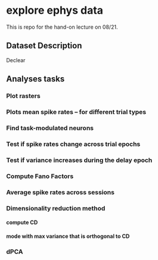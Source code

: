 # explore ephys data
This is repo for the hand-on lecture on 08/21.

## Dataset Description
Declear 

## Analyses tasks

### Plot rasters
### Plots mean spike rates – for different trial types
### Find task-modulated neurons
### Test if spike rates change across trial epochs
### Test if variance increases during the delay epoch
### Compute Fano Factors
### Average spike rates across sessions
### Dimensionality reduction method

#### compute CD

#### mode with max variance that is orthogonal to CD


### dPCA


